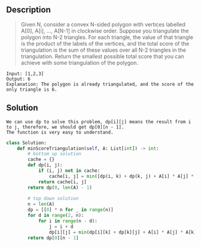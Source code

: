 ## Description
>Given N, consider a convex N-sided polygon with vertices labelled A[0], A[i], ..., A[N-1] in clockwise order.
Suppose you triangulate the polygon into N-2 triangles.  For each triangle, the value of that triangle is the product of the labels of the vertices, and the total score of the triangulation is the sum of these values over all N-2 triangles in the triangulation.
Return the smallest possible total score that you can achieve with some triangulation of the polygon.

```
Input: [1,2,3]
Output: 6
Explanation: The polygon is already triangulated, and the score of the only triangle is 6.
```

## Solution

```
We can use dp to solve this problem, dp[i][j] means the result from i to j, therefore, we should get dp[0][n - 1].
The function is very easy to understand.
```

```python
class Solution:
    def minScoreTriangulation(self, A: List[int]) -> int:
        # bottom up solution
        cache = {}
        def dp(i, j):
            if (i, j) not in cache:
                cache[i, j] = min([dp(i, k) + dp(k, j) + A[i] * A[j] * A[k] for k in range(i + 1, j)] or [0])
            return cache[i, j]
        return dp(0, len(A) - 1)
        
        # top down solution
        n = len(A)
        dp = [[0] * n for _ in range(n)]
        for d in range(2, n):
            for i in range(n - d):
                j = i + d
                dp[i][j] = min(dp[i][k] + dp[k][j] + A[i] * A[j] * A[k] for k in range(i + 1, j))
        return dp[0][n - 1]
```
